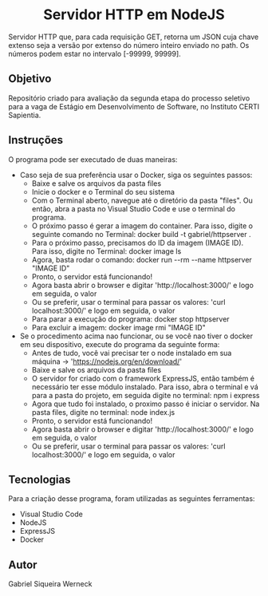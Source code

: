 <h1 align="center">Servidor HTTP em NodeJS</h1>

Servidor HTTP que, para cada requisição GET, retorna um JSON cuja chave extenso seja a versão por extenso do número inteiro enviado no path. Os números podem estar no intervalo [-99999, 99999].

## Objetivo
Repositório criado para avaliação da segunda etapa do processo seletivo para a vaga de Estágio em Desenvolvimento de Software, no Instituto CERTI Sapientia.

## Instruções
O programa pode ser executado de duas maneiras:
  * Caso seja de sua preferência usar o Docker, siga os seguintes passos:
    - Baixe e salve os arquivos da pasta files
    - Inicie o docker e o Terminal do seu sistema
    - Com o Terminal aberto, navegue até o diretório da pasta "files". Ou então, abra a pasta no Visual Studio Code e use o terminal do programa.
    - O próximo passo é gerar a imagem do container. Para isso, digite o seguinte comando no Terminal: docker build -t gabriel/httpserver . 
    - Para o próximo passo, precisamos do ID da imagem (IMAGE ID). Para isso, digite no Terminal: docker image ls
    - Agora, basta rodar o comando: docker run --rm --name httpserver "IMAGE ID"
    - Pronto, o servidor está funcionando! 
    - Agora basta abrir o browser e digitar 'http://localhost:3000/' e logo em seguida, o valor
    - Ou se preferir, usar o terminal para passar os valores: 'curl localhost:3000/' e logo em seguida, o valor
    - Para parar a execução do programa: docker stop httpserver
    - Para excluir a imagem: docker image rmi "IMAGE ID"
  * Se o procedimento acima nao funcionar, ou se você nao tiver o docker em seu dispositivo, execute do programa da seguinte forma:
    - Antes de tudo, você vai precisar ter o node instalado em sua máquina -> 'https://nodejs.org/en/download/'
    - Baixe e salve os arquivos da pasta files
    - O servidor for criado com o framework ExpressJS, então também é necessário ter esse módulo instalado. Para isso, abra o terminal e vá para a pasta do projeto, em seguida digite no terminal: npm i express
    - Agora que tudo foi instalado, o proximo passo é iniciar o servidor. Na pasta files, digite no terminal: node index.js
    - Pronto, o servidor está funcionando! 
    - Agora basta abrir o browser e digitar 'http://localhost:3000/' e logo em seguida, o valor
    - Ou se preferir, usar o terminal para passar os valores: 'curl localhost:3000/' e logo em seguida, o valor

## Tecnologias
Para a criação desse programa, foram utilizadas as seguintes ferramentas:
  * Visual Studio Code
  * NodeJS
  * ExpressJS
  * Docker

## Autor
Gabriel Siqueira Werneck